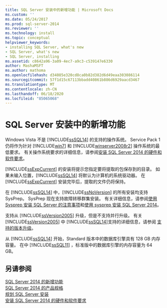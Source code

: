 ```yaml
---
title: SQL Server 安装中的新增功能 | Microsoft Docs
ms.custom: ''
ms.date: 05/24/2017
ms.prod: sql-server-2014
ms.reviewer: ''
ms.technology: install
ms.topic: conceptual
helpviewer_keywords:
- installing SQL Server, what's new
- SQL Server, what's new
- SQL Server, installing
ms.assetid: c8642a96-3a09-4ec7-a9c3-c539147e6330
author: MashaMSFT
ms.author: mathoma
ms.openlocfilehash: d34085e320cd8ca0b82d382d6d49eaa303086114
ms.sourcegitcommit: 57f1d15c67113bbadd40861b886d6929aacd3467
ms.translationtype: MT
ms.contentlocale: zh-CN
ms.lasthandoff: 06/18/2020
ms.locfileid: "85065068"
---
```

# <a name="what39s-new-in-sql-server-installation"></a>SQL Server 安装中的新增功能
  Windows Vista 不是 [!INCLUDE[ssSQL14](../../includes/sssql14-md.md)] 的支持的操作系统。 Service Pack 1 仍将作为针对 [!INCLUDE[win7](../../includes/win7-md.md)] 和 [!INCLUDE[winserver2008r2](../../includes/winserver2008r2-md.md)] 操作系统的最低要求。 有关操作系统要求的详细信息，请参阅[安装 SQL Server 2014 的硬件和软件要求](hardware-and-software-requirements-for-installing-sql-server.md)。  
  
 [!INCLUDE[ssExpCurrent](../../includes/ssexpcurrent-md.md)] 的安装将提示您指定要将提取的包保存到的目录。 如果未输入位置，[!INCLUDE[ssSQL14](../../includes/sssql14-md.md)] 将默认为计算机的系统驱动器。 在 [!INCLUDE[ssExpCurrent](../../includes/ssexpcurrent-md.md)] 安装完毕后，提取的文件仍将保持。  
  
 在 [!INCLUDE[ssSQL14](../../includes/sssql14-md.md)] 中，[!INCLUDE[ssNoVersion](../../includes/ssnoversion-md.md)] 的所有安装均支持 SysPrep。 SysPrep 现在支持故障转移群集安装。 有关详细信息，请参阅[使用 Sysprep 安装 SQL Server 的注意事项](../../database-engine/install-windows/considerations-for-installing-sql-server-using-sysprep.md)和[使用 sysprep 安装 SQL Server 2014](../../database-engine/install-windows/install-sql-server-using-sysprep.md)。  
  
 支持从 [!INCLUDE[ssVersion2005](../../includes/ssversion2005-md.md)] 升级，但是不支持并行升级。 有关 [!INCLUDE[ssVersion2005](../../includes/ssversion2005-md.md)] 中 [!INCLUDE[ssSQL14](../../includes/sssql14-md.md)]支持的详细信息，请参阅 [支持的版本升级](../../database-engine/install-windows/supported-version-and-edition-upgrades.md)。  
  
 从 [!INCLUDE[ssSQL14](../../includes/sssql14-md.md)] 开始，Standard 版本中的数据库引擎具有 128 GB 内存容量。 在中 [!INCLUDE[ssSQL11](../../includes/sssql11-md.md)] ，标准版中的数据库引擎的内存容量为 64 GB。  
  
## <a name="see-also"></a>另请参阅  
 [SQL Server 2014 的新增功能](../what-s-new-in-sql-server-2016.md)   
 [SQL Server 2014 的产品规格](../../../2014/getting-started/sql-server-2014-product-specifications.md)   
 [规划 SQL Server 安装](../../../2014/sql-server/install/planning-a-sql-server-installation.md)   
 [安装 SQL Server 2014 的硬件和软件要求](hardware-and-software-requirements-for-installing-sql-server.md)  
  
  
